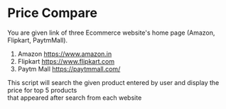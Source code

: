 # Price Compare
You are given link of three Ecommerce website's home page (Amazon, Flipkart, PaytmMall).<br>
1. Amazon https://www.amazon.in<br>
2. Flipkart https://www.flipkart.com<br>
3. Paytm Mall https://paytmmall.com/<br>

This script will search the given product entered by user and display the price for top 5 products <br>
that appeared after search from each website
